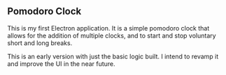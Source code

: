 ## Pomodoro Clock
This is my first Electron application. It is a simple pomodoro clock that allows for the addition of multiple clocks, and to start and stop voluntary short and long breaks.

This is an early version with just the basic logic built. I intend to revamp it and improve the UI in the near future.

